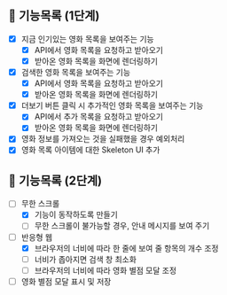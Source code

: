 ## 🐾 기능목록 (1단계)

- [x] 지금 인기있는 영화 목록을 보여주는 기능
  - [x] API에서 영화 목록을 요청하고 받아오기
  - [x] 받아온 영화 목록을 화면에 렌더링하기
- [x] 검색한 영화 목록을 보여주는 기능
  - [x] API에서 영화 목록을 요청하고 받아오기
  - [x] 받아온 영화 목록을 화면에 렌더링하기
- [x] 더보기 버튼 클릭 시 추가적인 영화 목록을 보여주는 기능
  - [x] API에서 추가 목록을 요청하고 받아오기
  - [x] 받아온 영화 목록을 화면에 렌더링하기
- [x] 영화 정보를 가져오는 것을 실패했을 경우 예외처리
- [x] 영화 목록 아이템에 대한 Skeleton UI 추가

## 🐾 기능목록 (2단계)

- [ ] 무한 스크롤
  - [x] 기능이 동작하도록 만들기
  - [ ] 무한 스크롤이 불가능할 경우, 안내 메시지를 보여 주기
- [ ] 반응형 웹
  - [x] 브라우저의 너비에 따라 한 줄에 보여 줄 항목의 개수 조정
  - [ ] 너비가 좁아지면 검색 창 최소화
  - [ ] 브라우저의 너비에 따라 영화 별점 모달 조정
- [ ] 영화 별점 모달 표시 및 저장
